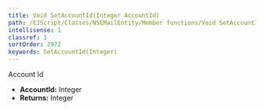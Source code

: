 ```yaml
---
title: Void SetAccountId(Integer AccountId)
path: /EJScript/Classes/NSEMailEntity/Member functions/Void SetAccountId(Integer p_0)
intellisense: 1
classref: 1
sortOrder: 2972
keywords: SetAccountId(Integer)
---
```



Account Id



* **AccountId:** Integer
* **Returns:** Integer


